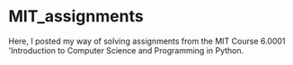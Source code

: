 # MIT_assignments
Here, I posted my way of solving assignments from the MIT Course 6.0001 'Introduction to Computer Science and Programming in Python.
